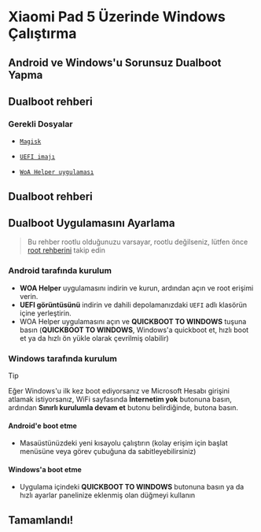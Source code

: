 # Xiaomi Pad 5 Üzerinde Windows Çalıştırma

## Android ve Windows'u Sorunsuz Dualboot Yapma

## Dualboot rehberi

### Gerekli Dosyalar
- [```Magisk```](https://github.com/topjohnwu/Magisk/releases/latest)

- [```UEFI imajı```](https://github.com/erdilS/Port-Windows-11-Xiaomi-Pad-5/releases/download/UEFI/uefi-v3.img)

- [```WoA Helper uygulaması```](https://github.com/Marius586/WoA-Helper-update/releases/tag/WOA)

## Dualboot rehberi

## Dualboot Uygulamasını Ayarlama
> Bu rehber rootlu olduğunuzu varsayar, rootlu değilseniz, lütfen önce [root rehberini](2-rootguide-tr.md) takip edin

### Android tarafında kurulum
- **WOA Helper** uygulamasını indirin ve kurun, ardından açın ve root erişimi verin.
- **UEFI görüntüsünü** indirin ve dahili depolamanızdaki `UEFI` adlı klasörün içine yerleştirin.
- WOA Helper uygulamasını açın ve **QUICKBOOT TO WINDOWS** tuşuna basın
(**QUICKBOOT TO WINDOWS**, Windows'a quickboot et, hızlı boot et ya da hızlı ön yükle olarak çevrilmiş olabilir)

### Windows tarafında kurulum
> [!Tip]
> Eğer Windows'u ilk kez boot ediyorsanız ve Microsoft Hesabı girişini atlamak istiyorsanız, WiFi sayfasında **İnternetim yok** butonuna basın, ardından **Sınırlı kurulumla devam et** butonu belirdiğinde, butona basın.

#### Android'e boot etme
- Masaüstünüzdeki yeni kısayolu çalıştırın (kolay erişim için başlat menüsüne veya görev çubuğuna da sabitleyebilirsiniz)

#### Windows'a boot etme
- Uygulama içindeki **QUICKBOOT TO WINDOWS** butonuna basın ya da hızlı ayarlar panelinize eklenmiş olan düğmeyi kullanın
  
## Tamamlandı!
